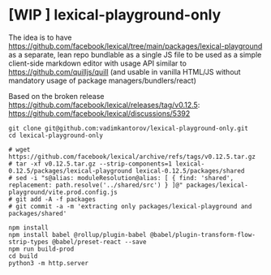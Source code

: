# [WIP ] lexical-playground-only

The idea is to have https://github.com/facebook/lexical/tree/main/packages/lexical-playground as a separate, lean repo bundlable as a single JS file to be used as a simple client-side markdown editor with usage API similar to https://github.com/quilljs/quill (and usable in vanilla HTML/JS without mandatory usage of package managers/bundlers/react)

Based on the broken release https://github.com/facebook/lexical/releases/tag/v0.12.5: https://github.com/facebook/lexical/discussions/5392

```shell
git clone git@github.com:vadimkantorov/lexical-playground-only.git
cd lexical-playground-only

# wget https://github.com/facebook/lexical/archive/refs/tags/v0.12.5.tar.gz
# tar -xf v0.12.5.tar.gz --strip-components=1 lexical-0.12.5/packages/lexical-playground lexical-0.12.5/packages/shared
# sed -i "s@alias: moduleResolution@alias: [ { find: 'shared', replacement: path.resolve('../shared/src') } ]@" packages/lexical-playground/vite.prod.config.js
# git add -A -f packages
# git commit -a -m 'extracting only packages/lexical-playground and packages/shared'

npm install
npm install babel @rollup/plugin-babel @babel/plugin-transform-flow-strip-types @babel/preset-react --save
npm run build-prod
cd build
python3 -m http.server
```

